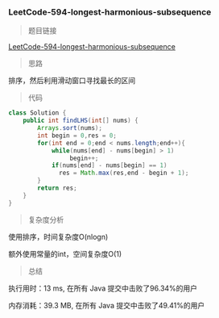 ### LeetCode-594-longest-harmonious-subsequence

> 题目链接

[LeetCode-594-longest-harmonious-subsequence](https://leetcode-cn.com/problems/longest-harmonious-subsequence/)

> 思路

排序，然后利用滑动窗口寻找最长的区间

> 代码

```java
class Solution {
    public int findLHS(int[] nums) {
        Arrays.sort(nums);
        int begin = 0,res = 0;
        for(int end = 0;end < nums.length;end++){
            while(nums[end] - nums[begin] > 1)
                 begin++;
            if(nums[end] - nums[begin] == 1)
              res = Math.max(res,end - begin + 1);
        }
        return res;
    }
}
```

> 复杂度分析

使用排序，时间复杂度O(nlogn)

额外使用常量的int，空间复杂度O(1)

> 总结

执行用时：13 ms, 在所有 Java 提交中击败了96.34%的用户

内存消耗：39.3 MB, 在所有 Java 提交中击败了49.41%的用户
